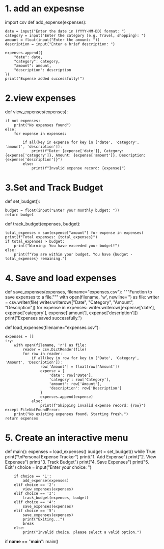 # 1. add an expesnse

import csv
def add_expense(expenses):
    
    date = input("Enter the date in (YYYY-MM-DD) format: ")
    category = input("Enter the category (e.g. Travel, shopping): ")
    amount = float(input("Enter the amount: "))
    description = input("Enter a brief description: ")
    
    expenses.append({
        "date": date,
        "category": category,
        "amount": amount,
        "description": description
    })
    print("Expense added successfully!")

# 2.view expenses

def view_expenses(expenses):
    
    if not expenses:
        print("No expenses found")
    else:
        for expense in expenses:
            
            if all(key in expense for key in ['date', 'category', 'amount', 'description']):
                print(f"Date: {expense['date']}, Category: {expense['category']}, Amount: {expense['amount']}, Description: {expense['description']}")
            else:
                print(f"Invalid expense record: {expense}")
                
# 3.Set and Track Budget

def set_budget():
    
    budget = float(input("Enter your monthly budget: "))
    return budget


def track_budget(expenses, budget):
    
    total_expenses = sum(expense["amount"] for expense in expenses)
    print(f"Total expenses: {total_expenses}")
    if total_expenses > budget:
        print("Warning: You have exceeded your budget!")
    else:
        print(f"You are within your budget. You have {budget - total_expenses} remaining.")

# 4. Save and load expenses

def save_expenses(expenses, filename="expenses.csv"):
    """Function to save expenses to a file."""
    with open(filename, 'w', newline='') as file:
        writer = csv.writer(file)
        writer.writerow(["Date", "Category", "Amount", "Description"])
        for expense in expenses:
            writer.writerow([expense['date'], expense['category'], expense['amount'], expense['description']])
    print("Expenses saved successfully.")
    
def load_expenses(filename="expenses.csv"):
    
    expenses = []
    try:
        with open(filename, 'r') as file:
            reader = csv.DictReader(file)
            for row in reader:
                if all(key in row for key in ['Date', 'Category', 'Amount', 'Description']):                    
                    row['Amount'] = float(row['Amount'])                    
                    expense = {
                        'date': row['Date'],
                        'category': row['Category'],
                        'amount': row['Amount'],
                        'description': row['Description']
                    }
                    expenses.append(expense)
                else:
                    print(f"Skipping invalid expense record: {row}")
    except FileNotFoundError:
        print("No existing expenses found. Starting fresh.")
    return expenses

# 5. Create an interactive menu

def main():
    expenses = load_expenses()
    budget = set_budget()
    while True:
        print("\nPersonal Expense Tracker")
        print("1. Add Expense")
        print("2. View Expenses")
        print("3. Track Budget")
        print("4. Save Expenses")
        print("5. Exit")
        choice = input("Enter your choice: ")

        if choice == '1':
            add_expense(expenses)
        elif choice == '2':
            view_expenses(expenses)
        elif choice == '3':
            track_budget(expenses, budget)
        elif choice == '4':
            save_expenses(expenses)
        elif choice == '5':
            save_expenses(expenses)
            print("Exiting...")
            break
        else:
            print("Invalid choice, please select a valid option.")

if __name__ == "__main__":
    main()
